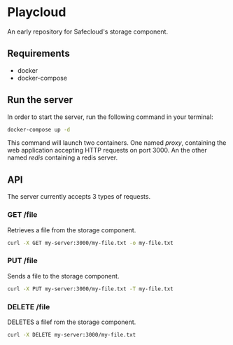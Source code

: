 # Playcloud

An early repository for Safecloud's storage component.

## Requirements

* docker
* docker-compose

## Run the server

In order to start the server, run the following command in your terminal:
```bash
docker-compose up -d

```

This command will launch two containers. One named *proxy*, containing the web application accepting HTTP requests on port 3000. An the other named *redis* containing a redis server.

## API

The server currently accepts 3 types of requests.

### GET /file

Retrieves a file from the storage component.
```bash
curl -X GET my-server:3000/my-file.txt -o my-file.txt
```

### PUT /file

Sends a file to the storage component.
```bash
curl -X PUT my-server:3000/my-file.txt -T my-file.txt
```

### DELETE /file

DELETES a filef rom the storage component.
```bash
curl -X DELETE my-server:3000/my-file.txt
```